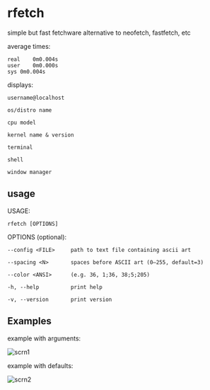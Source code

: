 # rfetch
simple but fast fetchware alternative to neofetch, fastfetch, etc

average times:
```
real	0m0.004s
user	0m0.000s
sys	0m0.004s
```

displays:

`username@localhost`
   
`os/distro name`
   
`cpu model`

`kernel name & version`

`terminal`

`shell`

`window manager`

## usage

USAGE:

   `rfetch [OPTIONS]`

OPTIONS (optional):

`--config <FILE>     path to text file containing ascii art`
    
`--spacing <N>       spaces before ASCII art (0–255, default=3)`
    
`--color <ANSI>      (e.g. 36, 1;36, 38;5;205)`
    
`-h, --help          print help`
    
`-v, --version       print version`
    
## Examples

example with arguments:

![scrn1](https://i.imgur.com/WoRYSjY.png)

example with defaults:

![scrn2](https://i.imgur.com/i3PKCmO.png)
